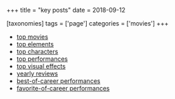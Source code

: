 +++
title = "key posts"
date = 2018-09-12

[taxonomies]
tags = ['page']
categories = ['movies']
+++

-   [top movies]
-   [top elements]
-   [top characters]
-   [top performances]
-   [top visual effects]
-   [yearly reviews]
-   [best-of-career performances]
-   [favorite-of-career performances]

  [top movies]: http://tshepang.net/top-movies
  [top elements]: http://tshepang.net/top-movie-elements
  [top characters]: http://tshepang.net/top-movie-characters
  [top performances]: http://tshepang.net/top-movie-performances
  [top visual effects]: http://tshepang.net/top-visual-effects
  [yearly reviews]: http://tshepang.net/tag/year-movie-review
  [best-of-career performances]: http://tshepang.net/best-of-career-performances
  [favorite-of-career performances]: http://tshepang.net/favorite-of-career-performances
